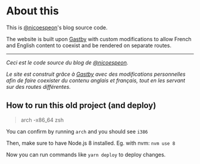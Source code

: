 # About this

This is [@nicoespeon](https://bsky.app/profile/nicoespeon.com)'s blog source code.

The website is built upon [Gastby][gatsby] with custom modifications to allow French and English content to coexist and be rendered on separate routes.

---

_Ceci est le code source du blog de [@nicoespeon](https://bsky.app/profile/nicoespeon.com)._

_Le site est construit grâce à [Gastby][gatsby] avec des modifications personnelles afin de faire coexister du contenu anglais et français, tout en les servant sur des routes différentes._

[gatsby]: https://www.gatsbyjs.org

## How to run this old project (and deploy)

> arch -x86_64 zsh

You can confirm by running `arch` and you should see `i386`

Then, make sure to have Node.js 8 installed. Eg. with nvm: `nvm use 8`

Now you can run commands like `yarn deploy` to deploy changes.
